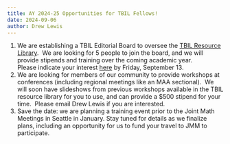 ```yaml
---
title: AY 2024-25 Opportunities for TBIL Fellows!
date: 2024-09-06
author: Drew Lewis
---
```


1.  We are establishing a TBIL Editorial Board to oversee the [TBIL Resource Library](https://library.tbil.org).  We are looking for 5 people to join the board, and we will provide stipends and training over the coming academic year. Please indicate your interest [here](https://forms.gle/PjvCFrYm8h4kzQMY9) by Friday, September 13.
1. We are looking for members of our community to provide workshops at conferences (including regional meetings like an MAA sectional).  We will soon have slideshows from previous workshops available in the TBIL resource library for you to use, and can provide a $500 stipend for your time.  Please email Drew Lewis if you are interested.
1. Save the date: we are planning a training event prior to the Joint Math Meetings in Seattle in January. Stay tuned for details as we finalize plans, including an opportunity for us to fund your travel to JMM to participate.